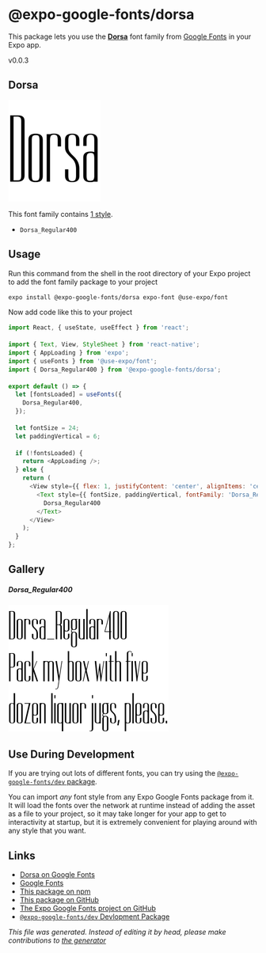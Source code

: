 # @expo-google-fonts/dorsa

This package lets you use the [**Dorsa**](https://fonts.google.com/specimen/Dorsa) font family from [Google Fonts](https://fonts.google.com/) in your Expo app.

v0.0.3

## Dorsa

![Dorsa](./font-family.png)

This font family contains [1 style](#gallery).

- `Dorsa_Regular400`

## Usage

Run this command from the shell in the root directory of your Expo project to add the font family package to your project
```sh
expo install @expo-google-fonts/dorsa expo-font @use-expo/font
```

Now add code like this to your project
```js
import React, { useState, useEffect } from 'react';

import { Text, View, StyleSheet } from 'react-native';
import { AppLoading } from 'expo';
import { useFonts } from '@use-expo/font';
import { Dorsa_Regular400 } from '@expo-google-fonts/dorsa';

export default () => {
  let [fontsLoaded] = useFonts({
    Dorsa_Regular400,
  });

  let fontSize = 24;
  let paddingVertical = 6;

  if (!fontsLoaded) {
    return <AppLoading />;
  } else {
    return (
      <View style={{ flex: 1, justifyContent: 'center', alignItems: 'center' }}>
        <Text style={{ fontSize, paddingVertical, fontFamily: 'Dorsa_Regular400' }}>
          Dorsa_Regular400
        </Text>
      </View>
    );
  }
};

```

## Gallery

##### Dorsa_Regular400
![Dorsa_Regular400](./0126c6beb66497797a2fe86e3ceecbd95fadcc67cd7ba35e2b604acdda520730.ttf.png)


## Use During Development

If you are trying out lots of different fonts, you can try using the [`@expo-google-fonts/dev` package](https://github.com/expo/google-fonts/tree/master/font-packages/dev#readme).

You can import *any* font style from any Expo Google Fonts package from it. It will load the fonts
over the network at runtime instead of adding the asset as a file to your project, so it may take longer
for your app to get to interactivity at startup, but it is extremely convenient
for playing around with any style that you want.

## Links

- [Dorsa on Google Fonts](https://fonts.google.com/specimen/Dorsa)
- [Google Fonts](https://fonts.google.com/)
- [This package on npm](https://www.npmjs.com/package/@expo-google-fonts/dorsa)
- [This package on GitHub](https://github.com/expo/google-fonts/tree/master/font-packages/dorsa)
- [The Expo Google Fonts project on GitHub](https://github.com/expo/google-fonts)
- [`@expo-google-fonts/dev` Devlopment Package](https://github.com/expo/google-fonts/tree/master/font-packages/dev)


*This file was generated. Instead of editing it by head, please make contributions to [the generator](https://github.com/expo/google-fonts/tree/master/packages/generator)*
